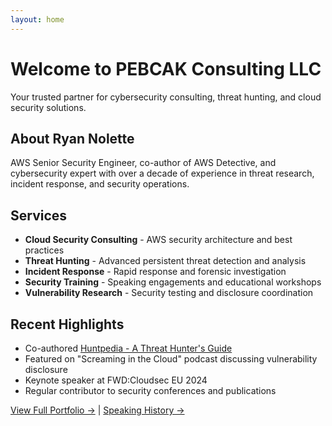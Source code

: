 ```yaml
---
layout: home
---
```


# Welcome to PEBCAK Consulting LLC

Your trusted partner for cybersecurity consulting, threat hunting, and cloud security solutions.

## About Ryan Nolette

AWS Senior Security Engineer, co-author of AWS Detective, and cybersecurity expert with over a decade of experience in threat research, incident response, and security operations.

## Services
- **Cloud Security Consulting** - AWS security architecture and best practices
- **Threat Hunting** - Advanced persistent threat detection and analysis  
- **Incident Response** - Rapid response and forensic investigation
- **Security Training** - Speaking engagements and educational workshops
- **Vulnerability Research** - Security testing and disclosure coordination

## Recent Highlights
- Co-authored [Huntpedia - A Threat Hunter's Guide](https://www.threathunting.net/files/huntpedia.pdf)
- Featured on "Screaming in the Cloud" podcast discussing vulnerability disclosure
- Keynote speaker at FWD:Cloudsec EU 2024
- Regular contributor to security conferences and publications

[View Full Portfolio →](/portfolio/) | [Speaking History →](/speaking/)